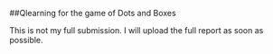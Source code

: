 ##Qlearning for the game of Dots and Boxes

This is not my full submission. I will upload the full report as soon as possible.
